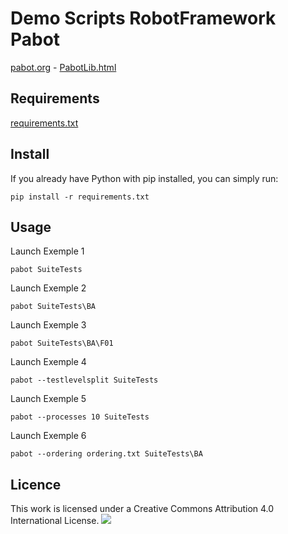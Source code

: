 # Demo Scripts RobotFramework Pabot

[pabot.org](https://pabot.org/) - [PabotLib.html](https://pabot.org/PabotLib.html)

## Requirements
[requirements.txt](requirements.txt)

## Install
If you already have Python with pip installed, you can simply run:

```pip install -r requirements.txt```

## Usage
Launch Exemple 1

```pabot SuiteTests```

Launch Exemple 2

```pabot SuiteTests\BA```

Launch Exemple 3

```pabot SuiteTests\BA\F01```

Launch Exemple 4

```pabot --testlevelsplit SuiteTests```

Launch Exemple 5

```pabot --processes 10 SuiteTests```

Launch Exemple 6

```pabot --ordering ordering.txt SuiteTests\BA```

## Licence
This work is licensed under a Creative Commons Attribution 4.0 International License. ![](https://mirrors.creativecommons.org/presskit/buttons/88x31/svg/by.svg)
